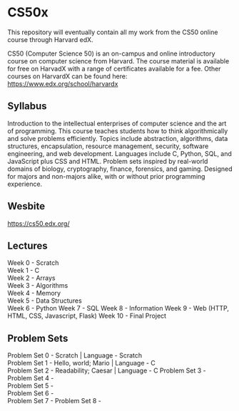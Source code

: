 # CS50x
This repository will eventually contain all my work from the CS50 online course through Harvard edX. 

CS50 (Computer Science 50) is an on-campus and online introductory course on computer science from Harvard. The course material is available for free on HarvadX with a range of certificates available for a fee. Other courses on HarvardX can be found here: https://www.edx.org/school/harvardx

## Syllabus

Introduction to the intellectual enterprises of computer science and the art of programming. This course teaches students how to think algorithmically and solve problems efficiently. Topics include abstraction, algorithms, data structures, encapsulation, resource management, security, software engineering, and web development. Languages include C, Python, SQL, and JavaScript plus CSS and HTML. Problem sets inspired by real-world domains of biology, cryptography, finance, forensics, and gaming. Designed for majors and non-majors alike, with or without prior programming experience.

## Wesbite

https://cs50.edx.org/

## Lectures

Week 0 - Scratch  
Week 1 - C  
Week 2 - Arrays  
Week 3 - Algorithms  
Week 4 - Memory  
Week 5 - Data Structures  
Week 6 - Python
Week 7 - SQL 
Week 8 - Information
Week 9 - Web (HTTP, HTML, CSS, Javascript, Flask)
Week 10 - Final Project  

## Problem Sets

Problem Set 0 - Scratch | Language - Scratch  
Problem Set 1 - Hello, world; Mario | Language - C  
Problem Set 2 - Readability; Caesar | Language - C
Problem Set 3 -  
Problem Set 4 -  
Problem Set 5 -  
Problem Set 6 -   
Problem Set 7 - 
Problem Set 8 - 

